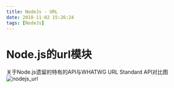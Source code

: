 ```yaml
---
title: NodeJs - URL
date: 2018-11-02 15:26:24
tags: [NodeJs]
---
```

# Node.js的url模块
  关于Node.js遗留的特有的API与WHATWG URL Standard API对比图
  ![nodejs_url](/img/node/url_api.png)
